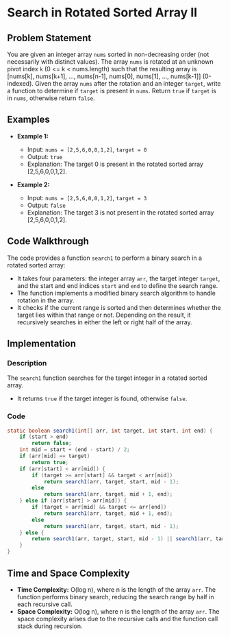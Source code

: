 # Search in Rotated Sorted Array II

## Problem Statement

You are given an integer array `nums` sorted in non-decreasing order (not necessarily with distinct values). The array `nums` is rotated at an unknown pivot index `k` (0 <= k < nums.length) such that the resulting array is [nums[k], nums[k+1], ..., nums[n-1], nums[0], nums[1], ..., nums[k-1]] (0-indexed). Given the array `nums` after the rotation and an integer `target`, write a function to determine if `target` is present in `nums`. Return `true` if `target` is in `nums`, otherwise return `false`.

## Examples

- **Example 1:**
  - Input: `nums = [2,5,6,0,0,1,2]`, `target = 0`
  - Output: `true`
  - Explanation: The target 0 is present in the rotated sorted array [2,5,6,0,0,1,2].

- **Example 2:**
  - Input: `nums = [2,5,6,0,0,1,2]`, `target = 3`
  - Output: `false`
  - Explanation: The target 3 is not present in the rotated sorted array [2,5,6,0,0,1,2].

## Code Walkthrough

The code provides a function `search1` to perform a binary search in a rotated sorted array:
- It takes four parameters: the integer array `arr`, the target integer `target`, and the start and end indices `start` and `end` to define the search range.
- The function implements a modified binary search algorithm to handle rotation in the array.
- It checks if the current range is sorted and then determines whether the target lies within that range or not. Depending on the result, it recursively searches in either the left or right half of the array.

## Implementation

### Description

The `search1` function searches for the target integer in a rotated sorted array.
- It returns `true` if the target integer is found, otherwise `false`.

### Code

```java
static boolean search1(int[] arr, int target, int start, int end) {
    if (start > end)
        return false;
    int mid = start + (end - start) / 2;
    if (arr[mid] == target)
        return true;
    if (arr[start] < arr[mid]) {
        if (target >= arr[start] && target < arr[mid])
            return search1(arr, target, start, mid - 1);
        else
            return search1(arr, target, mid + 1, end);
    } else if (arr[start] > arr[mid]) {
        if (target > arr[mid] && target <= arr[end])
            return search1(arr, target, mid + 1, end);
        else
            return search1(arr, target, start, mid - 1);
    } else {
        return search1(arr, target, start, mid - 1) || search1(arr, target, mid + 1, end);
    }
}
```

## Time and Space Complexity

- **Time Complexity:** O(log n), where n is the length of the array `arr`. The function performs binary search, reducing the search range by half in each recursive call.
- **Space Complexity:** O(log n), where n is the length of the array `arr`. The space complexity arises due to the recursive calls and the function call stack during recursion.